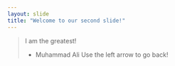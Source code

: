```yaml
---
layout: slide
title: "Welcome to our second slide!"
---
```

> I am the greatest!
> - Muhammad Ali
Use the left arrow to go back!